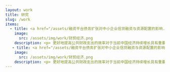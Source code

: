 ```yaml
---
layout: work
title: 研究
slug: /work
items:
  - title: <a href="/assets/融资平台债务扩张对中小企业信贷融资与资源配置的影响.pdf">融资平台债务扩张对中小企业信贷融资与资源配置的影响</a>，2024《财贸经济》
    image:
      src: /assets/img/work/财贸经济.png
    description: <p> 更好地提高公共财政支出的效率对于当前中国经济持续增长具有重要意义。本文以原银监会2011年对地方政府融资平台的信贷融资限制政策为冲击，结合丰富的微观数据，从效率损失的视角为我国宏观经济调控提供了政策启示。研究发现：（1）以负债率为考核的信贷限制政策使得地方政府通过注入土地资产来降低融资平台的负债率，随后的债券发行监管放松促使其融资方式从信贷融资转向债券融资，而规模扩张动机和较低的债券融资成本进一步刺激了融资平台债务规模扩张；（2）融资平台债务规模的扩张对中小企业的投资、雇佣、工资和收入都产生了挤出效应，其中的重要渠道是，商业银行持有大量融资平台发行的债券间接挤出了中小企业的信贷融资；（3）基于Whited和Zhao（2021）的融资错配模型，本文发现中小企业在面临债务融资受阻的情况下，由于缺乏权益融资的渠道而不能灵活调整其投入和产出，并最终导致了资源错配。本文的研究结果表明融资平台债务规模增长伴随的挤出效应和资源错配效应严重制约了公共财政支出的稳增长效果。</p>
   - title: <a href="/assets/融资平台债务扩张对中小企业信贷融资与资源配置的影响.pdf">融资平台债务扩张对中小企业信贷融资与资源配置的影响</a>，2024《财贸经济》
    image:
      src: /assets/img/work/财贸经济.png
    description: <p> 更好地提高公共财政支出的效率对于当前中国经济持续增长具有重要意义。本文以原银监会2011年对地方政府融资平台的信贷融资限制政策为冲击，结合丰富的微观数据，从效率损失的视角为我国宏观经济调控提供了政策启示。研究发现：（1）以负债率为考核的信贷限制政策使得地方政府通过注入土地资产来降低融资平台的负债率，随后的债券发行监管放松促使其融资方式从信贷融资转向债券融资，而规模扩张动机和较低的债券融资成本进一步刺激了融资平台债务规模扩张；（2）融资平台债务规模的扩张对中小企业的投资、雇佣、工资和收入都产生了挤出效应，其中的重要渠道是，商业银行持有大量融资平台发行的债券间接挤出了中小企业的信贷融资；（3）基于Whited和Zhao（2021）的融资错配模型，本文发现中小企业在面临债务融资受阻的情况下，由于缺乏权益融资的渠道而不能灵活调整其投入和产出，并最终导致了资源错配。本文的研究结果表明融资平台债务规模增长伴随的挤出效应和资源错配效应严重制约了公共财政支出的稳增长效果。</p>
---
```


<br />
<br />
